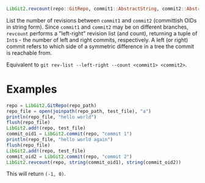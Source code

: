 ```julia
LibGit2.revcount(repo::GitRepo, commit1::AbstractString, commit2::AbstractString)
```

List the number of revisions between `commit1` and `commit2` (committish OIDs in string form). Since `commit1` and `commit2` may be on different branches, `revcount` performs a "left-right" revision list (and count), returning a tuple of `Int`s - the number of left and right commits, respectively. A left (or right) commit refers to which side of a symmetric difference in a tree the commit is reachable from.

Equivalent to `git rev-list --left-right --count <commit1> <commit2>`.

# Examples

```julia
repo = LibGit2.GitRepo(repo_path)
repo_file = open(joinpath(repo_path, test_file), "a")
println(repo_file, "hello world")
flush(repo_file)
LibGit2.add!(repo, test_file)
commit_oid1 = LibGit2.commit(repo, "commit 1")
println(repo_file, "hello world again")
flush(repo_file)
LibGit2.add!(repo, test_file)
commit_oid2 = LibGit2.commit(repo, "commit 2")
LibGit2.revcount(repo, string(commit_oid1), string(commit_oid2))
```

This will return `(-1, 0)`.
